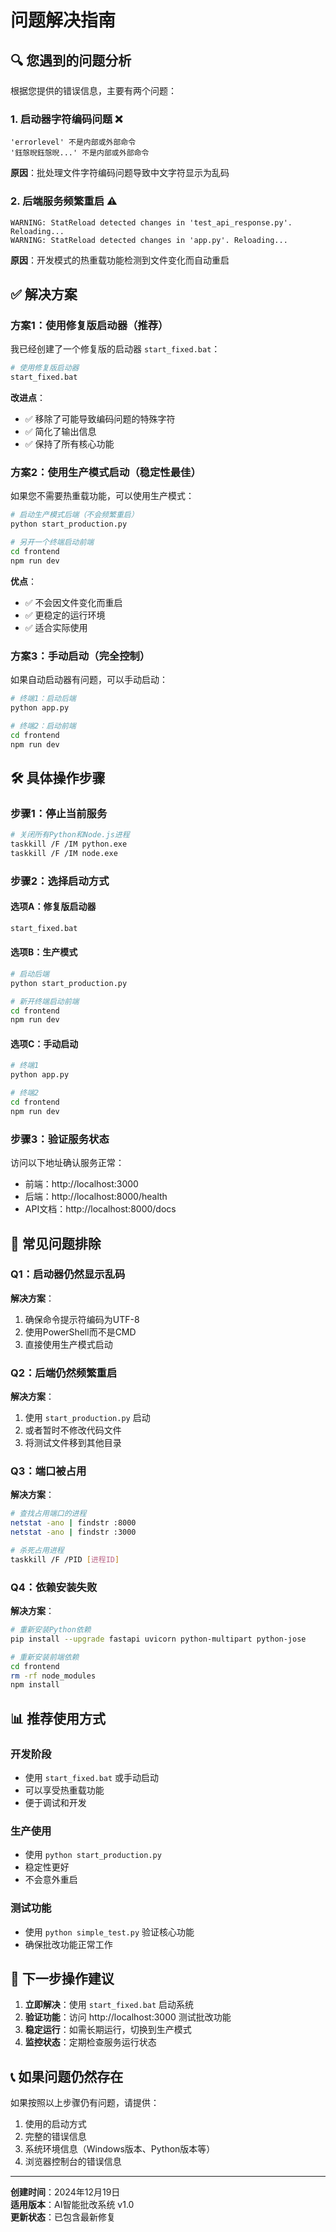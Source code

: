 # 问题解决指南

## 🔍 您遇到的问题分析

根据您提供的错误信息，主要有两个问题：

### 1. 启动器字符编码问题 ❌
```
'errorlevel' 不是内部或外部命令
'鈺愨晲鈺愨晲...' 不是内部或外部命令
```

**原因**：批处理文件字符编码问题导致中文字符显示为乱码

### 2. 后端服务频繁重启 ⚠️
```
WARNING: StatReload detected changes in 'test_api_response.py'. Reloading...
WARNING: StatReload detected changes in 'app.py'. Reloading...
```

**原因**：开发模式的热重载功能检测到文件变化而自动重启

## ✅ 解决方案

### 方案1：使用修复版启动器（推荐）

我已经创建了一个修复版的启动器 `start_fixed.bat`：

```bash
# 使用修复版启动器
start_fixed.bat
```

**改进点**：
- ✅ 移除了可能导致编码问题的特殊字符
- ✅ 简化了输出信息
- ✅ 保持了所有核心功能

### 方案2：使用生产模式启动（稳定性最佳）

如果您不需要热重载功能，可以使用生产模式：

```bash
# 启动生产模式后端（不会频繁重启）
python start_production.py

# 另开一个终端启动前端
cd frontend
npm run dev
```

**优点**：
- ✅ 不会因文件变化而重启
- ✅ 更稳定的运行环境
- ✅ 适合实际使用

### 方案3：手动启动（完全控制）

如果自动启动器有问题，可以手动启动：

```bash
# 终端1：启动后端
python app.py

# 终端2：启动前端
cd frontend
npm run dev
```

## 🛠️ 具体操作步骤

### 步骤1：停止当前服务
```bash
# 关闭所有Python和Node.js进程
taskkill /F /IM python.exe
taskkill /F /IM node.exe
```

### 步骤2：选择启动方式

#### 选项A：修复版启动器
```bash
start_fixed.bat
```

#### 选项B：生产模式
```bash
# 启动后端
python start_production.py

# 新开终端启动前端
cd frontend
npm run dev
```

#### 选项C：手动启动
```bash
# 终端1
python app.py

# 终端2
cd frontend
npm run dev
```

### 步骤3：验证服务状态

访问以下地址确认服务正常：
- 前端：http://localhost:3000
- 后端：http://localhost:8000/health
- API文档：http://localhost:8000/docs

## 🔧 常见问题排除

### Q1：启动器仍然显示乱码
**解决方案**：
1. 确保命令提示符编码为UTF-8
2. 使用PowerShell而不是CMD
3. 直接使用生产模式启动

### Q2：后端仍然频繁重启
**解决方案**：
1. 使用 `start_production.py` 启动
2. 或者暂时不修改代码文件
3. 将测试文件移到其他目录

### Q3：端口被占用
**解决方案**：
```bash
# 查找占用端口的进程
netstat -ano | findstr :8000
netstat -ano | findstr :3000

# 杀死占用进程
taskkill /F /PID [进程ID]
```

### Q4：依赖安装失败
**解决方案**：
```bash
# 重新安装Python依赖
pip install --upgrade fastapi uvicorn python-multipart python-jose

# 重新安装前端依赖
cd frontend
rm -rf node_modules
npm install
```

## 📊 推荐使用方式

### 开发阶段
- 使用 `start_fixed.bat` 或手动启动
- 可以享受热重载功能
- 便于调试和开发

### 生产使用
- 使用 `python start_production.py`
- 稳定性更好
- 不会意外重启

### 测试功能
- 使用 `python simple_test.py` 验证核心功能
- 确保批改功能正常工作

## 🎯 下一步操作建议

1. **立即解决**：使用 `start_fixed.bat` 启动系统
2. **验证功能**：访问 http://localhost:3000 测试批改功能
3. **稳定运行**：如需长期运行，切换到生产模式
4. **监控状态**：定期检查服务运行状态

## 📞 如果问题仍然存在

如果按照以上步骤仍有问题，请提供：
1. 使用的启动方式
2. 完整的错误信息
3. 系统环境信息（Windows版本、Python版本等）
4. 浏览器控制台的错误信息

---

**创建时间**：2024年12月19日  
**适用版本**：AI智能批改系统 v1.0  
**更新状态**：已包含最新修复 